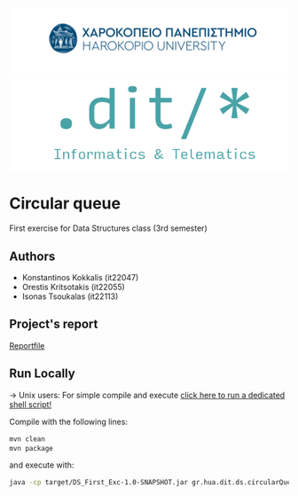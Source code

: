 
![Logo](/.logos/HUA_Logo_Blue.png)
![Logo](/.logos/dit-logo-2.png)


# Circular queue

First exercise for Data Structures class (3rd semester)


## Authors

- Konstantinos Kokkalis (it22047)
- Orestis Kritsotakis (it22055)
- Isonas Tsoukalas (it22113)


## Project's report

[Reportfile](report)


## Run Locally
-> Unix users: For simple compile and execute [click here to run a dedicated shell script!](compileAndExecute.sh)  


Compile with the following lines:

```bash
mvn clean
mvn package
```

and execute with: 

```bash
java -cp target/DS_First_Exc-1.0-SNAPSHOT.jar gr.hua.dit.ds.circularQueue.App
```
